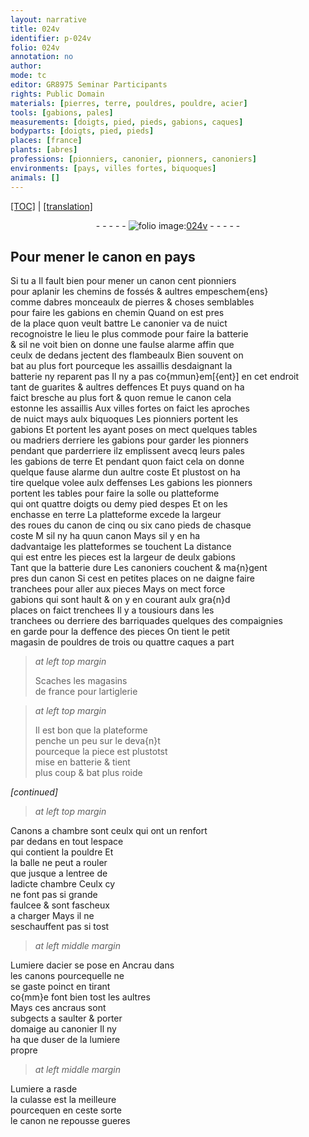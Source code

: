 ```yaml
---
layout: narrative
title: 024v
identifier: p-024v
folio: 024v
annotation: no
author:
mode: tc
editor: GR8975 Seminar Participants
rights: Public Domain
materials: [pierres, terre, pouldres, pouldre, acier]
tools: [gabions, pales]
measurements: [doigts, pied, pieds, gabions, caques]
bodyparts: [doigts, pied, pieds]
places: [france]
plants: [abres]
professions: [pionniers, canonier, pionners, canoniers]
environments: [pays, villes fortes, biquoques]
animals: []
---
```


<p><a href="{{ site.baseurl }}/diplomatic/" target="_blank">[TOC]</a> | <a href="{{ site.baseurl }}/texts/p-024v_tl/ target="_blank"">[translation]</a></p><div class="folio" align="center">- - - - - <a href="http://gallica.bnf.fr/ark:/12148/btv1b10500001g/f54.image" target="_blank"><img src="https://cu-mkp.github.io/2017-workshop-edition/assets/photo-icon.png" alt="folio image: " style="display:inline-block; margin-bottom:-3px;"/>024v</a> - - - - - </div>  
  

## Pour mener le canon en <span class="env">pays</span>

 
 <span class="del">Si tu a</span> Il fault bien pour mener un canon cent <span class="pro">pionniers</span><br/> pour aplanir les chemins de fossés & aultres empeschem{ens}<br/> comme d<span class="pa">abres</span> monceaulx de <span class="m">pierres</span> & choses semblables<br/> pour faire les <span class="tl">gabions</span> en chemin Quand on est pres<br/> de la place quon veult battre Le <span class="pro">canonier</span> va <span class="tmp">de nuict</span><br/> recognoistre le lieu le plus commode pour faire la batterie<br/> & sil ne voit bien on donne une faulse alarme affin que<br/> ceulx de dedans jectent des flambeaulx Bien souvent on<br/> bat au plus fort pourceque les assaillis desdaignant la<br/> batterie ny reparent pas Il ny a pas co{mmun}em[{ent}] en cet endroit<br/> tant de guarites & aultres deffences Et puys quand on ha<br/> faict bresche au plus fort & quon remue le canon cela<br/> estonne les assaillis Aux <span class="env">villes fortes</span> on faict les aproches<br/> <span class="tmp"> de nuict</span> mays aulx <span class="env">biquoques</span> Les <span class="pro">pionniers</span> portent les<br/> <span class="tl">gabions</span> Et <span class="del">portent</span> les ayant poses on mect quelques tables<br/> ou madriers derriere les <span class="tl">gabions</span> pour garder les <span class="pro">pionners</span><br/> pendant que parderriere ilz emplissent avecq leurs <span class="tl">pales</span><br/> les <span class="tl">gabions</span> de <span class="m">terre</span> Et pendant quon faict cela on donne<br/> quelque fause alarme dun aultre coste Et plustost on ha<br/> tire quelque volee aulx deffenses Les <span class="tl">gabions</span> les <span class="pro">pionners</span><br/> portent les tables pour faire la solle ou platteforme<br/> qui ont quattre <span class="ms"><span class="bp">doigts</span></span> ou demy <span class="ms"><span class="bp">pied</span></span> despes Et on les<br/> enchasse en<span class="m"> terre</span> La platteforme excede la largeur<br/> des roues du canon de cinq ou six <span class="del">cano</span> <span class="ms"><span class="bp">pieds</span></span> de chasque<br/> coste <span class="del">M</span> sil ny ha quun canon Mays sil y en ha<br/> dadvantaige les platteformes se touchent La distance<br/> qui est entre les pieces est la largeur de deulx <span class="ms"><span class="tl">gabions</span></span><br/> Tant que la batterie dure Les <span class="pro">canoniers</span> couchent & ma{n}gent<br/> pres dun canon Si cest en petites places on ne daigne faire<br/> tranchees pour aller aux pieces Mays on mect force<br/> <span class="tl">gabions</span> qui sont hault & on y en courant aulx gra{n}d<br/> places on faict trenchees Il y a tousiours dans les<br/> tranchees ou derriere des barriquades <span class="del">quelques</span> <span class="add">des</span> compaignies<br/> en garde pour la deffence des pieces On tient le petit<br/> magasin de <span class="m">pouldres</span> de trois ou quattre <span class="ms">caques</span> a part
 
> *at left top margin*
> 
> 
>   Scaches les magasins<br/> de <span class="pl">france</span> pour lartiglerie
 
> *at left top margin*
> 
> 
>   Il est bon que la plateforme<br/> penche un peu sur le deva{n}t<br/> pourceque la piece est plustotst<br/> mise en batterie & tient<br/> plus coup & bat plus roide
 
*[continued]*
 
 
> *at left top margin*
> 
> 
>    
Canons a chambre sont ceulx qui ont un renfort<br/> par dedans en tout lespace<br/> qui contient la <span class="m">pouldre</span> Et<br/> la balle ne peut <span class="del">a</span> rouler<br/> que jusque a lentree de<br/> ladicte chambre Ceulx cy<br/> ne font pas si grande<br/> faulcee & sont fascheux<br/> a charger Mays il ne<br/> seschauffent pas si tost

 
> *at left middle margin*
> 
> 
>    
Lumiere d<span class="m">acier</span> se pose en Ancrau dans<br/> les canons pourcequelle ne<br/> se gaste poinct en tirant<br/> co{mm}e font bien tost les aultres<br/> Mays ces ancraus sont<br/> subgects a saulter & porter<br/> domaige au <span class="pro">canonier</span> Il ny<br/> ha que duser de la lumiere<br/> propre

 
> *at left middle margin*
> 
> 
>    
Lumiere a rasde<br/> la culasse est la meilleure<br/> pourcequen en ceste sorte<br/> le canon ne repousse gueres

